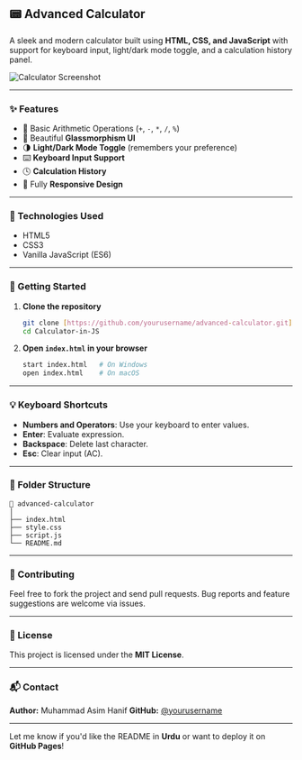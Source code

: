 ## 📟 Advanced Calculator

A sleek and modern calculator built using **HTML, CSS, and JavaScript** with support for keyboard input, light/dark mode toggle, and a calculation history panel.

![Calculator Screenshot](https://via.placeholder.com/600x300.png?text=Advanced+Calculator+Preview) <!-- Replace with real screenshot if uploading -->

---

### ✨ Features

* 🧮 Basic Arithmetic Operations (`+`, `-`, `*`, `/`, `%`)
* 🎨 Beautiful **Glassmorphism UI**
* 🌗 **Light/Dark Mode Toggle** (remembers your preference)
* ⌨️ **Keyboard Input Support**
* 🕓 **Calculation History**
* 📱 Fully **Responsive Design**

---

### 🔧 Technologies Used

* HTML5
* CSS3
* Vanilla JavaScript (ES6)

---

### 🚀 Getting Started

1. **Clone the repository**

   ```bash
   git clone [https://github.com/yourusername/advanced-calculator.git](https://github.com/codedbyasim/Calculator-in-JS)
   cd Calculator-in-JS
   ```

2. **Open `index.html` in your browser**

   ```bash
   start index.html   # On Windows
   open index.html    # On macOS
   ```

---

### 💡 Keyboard Shortcuts

* **Numbers and Operators**: Use your keyboard to enter values.
* **Enter**: Evaluate expression.
* **Backspace**: Delete last character.
* **Esc**: Clear input (AC).

---

### 📂 Folder Structure

```
📁 advanced-calculator
│
├── index.html
├── style.css
├── script.js
└── README.md
```

---

### 🙌 Contributing

Feel free to fork the project and send pull requests. Bug reports and feature suggestions are welcome via issues.

---

### 📄 License

This project is licensed under the **MIT License**.

---

### 📬 Contact

**Author:** Muhammad Asim Hanif
**GitHub:** [@yourusername](https://github.com/codedbyasim)

---

Let me know if you'd like the README in **Urdu** or want to deploy it on **GitHub Pages**!
